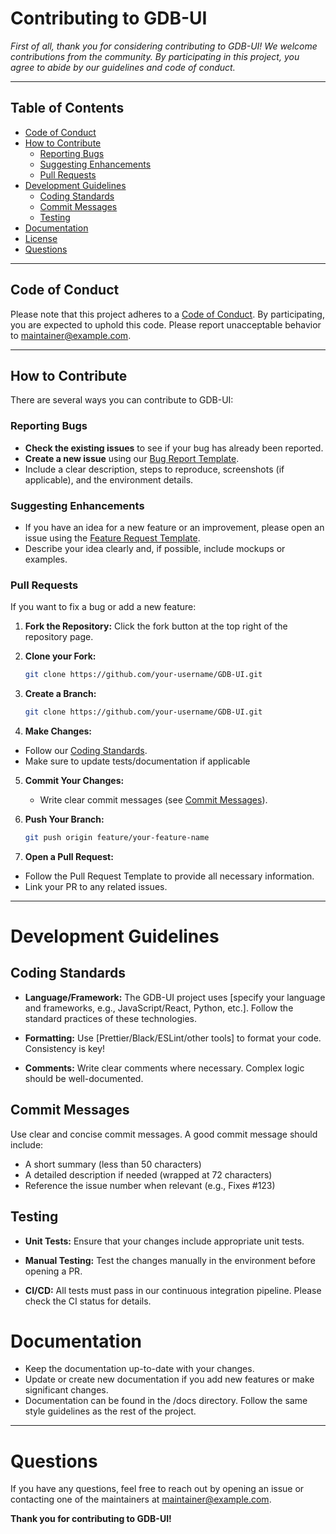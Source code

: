 # Contributing to GDB-UI

_First of all, thank you for considering contributing to GDB-UI! We welcome contributions from the community. By participating in this project, you agree to abide by our guidelines and code of conduct._

---

## Table of Contents

- [Code of Conduct](#code-of-conduct)
- [How to Contribute](#how-to-contribute)
  - [Reporting Bugs](#reporting-bugs)
  - [Suggesting Enhancements](#suggesting-enhancements)
  - [Pull Requests](#pull-requests)
- [Development Guidelines](#development-guidelines)
  - [Coding Standards](#coding-standards)
  - [Commit Messages](#commit-messages)
  - [Testing](#testing)
- [Documentation](#documentation)
- [License](#license)
- [Questions](#questions)

---

## Code of Conduct

Please note that this project adheres to a [Code of Conduct](CODE_OF_CONDUCT.md). By participating, you are expected to uphold this code. Please report unacceptable behavior to [maintainer@example.com](mailto:maintainer@example.com).

---

## How to Contribute

There are several ways you can contribute to GDB-UI:

### Reporting Bugs

- **Check the existing issues** to see if your bug has already been reported.
- **Create a new issue** using our [Bug Report Template](.github/ISSUE_TEMPLATE/bug_report.md).
- Include a clear description, steps to reproduce, screenshots (if applicable), and the environment details.

### Suggesting Enhancements

- If you have an idea for a new feature or an improvement, please open an issue using the [Feature Request Template](.github/ISSUE_TEMPLATE/feature_request.md).
- Describe your idea clearly and, if possible, include mockups or examples.

### Pull Requests

If you want to fix a bug or add a new feature:

1. **Fork the Repository:** Click the fork button at the top right of the repository page.

2. **Clone your Fork:**  
   ```bash
   git clone https://github.com/your-username/GDB-UI.git

3. **Create a Branch:**  
   ```bash
   git clone https://github.com/your-username/GDB-UI.git

4. **Make Changes:**  
  - Follow our [Coding Standards](#coding-standards).
  - Make sure to update tests/documentation if applicable

5. **Commit Your Changes:** 

   - Write clear commit messages (see [Commit Messages](#commit-messages)).

6. **Push Your Branch:**  
   ```bash
   git push origin feature/your-feature-name

7. **Open a Pull Request:**  
  - Follow the Pull Request Template to provide all necessary information.
  - Link your PR to any related issues.

  ---

# Development Guidelines

## Coding Standards
- **Language/Framework:** The GDB-UI project uses [specify your language and frameworks, e.g., JavaScript/React, Python, etc.]. Follow the standard practices of these technologies.

- **Formatting:** Use [Prettier/Black/ESLint/other tools] to format your code. Consistency is key!

- **Comments:** Write clear comments where necessary. Complex logic should be well-documented.

## Commit Messages

Use clear and concise commit messages. A good commit message should include:

- A short summary (less than 50 characters)
- A detailed description if needed (wrapped at 72 characters)
- Reference the issue number when relevant (e.g., Fixes #123)

## Testing
- **Unit Tests:** Ensure that your changes include appropriate unit tests.

- **Manual Testing:** Test the changes manually in the environment before opening a PR.

- **CI/CD:** All tests must pass in our continuous integration pipeline. Please check the CI status for details.

# Documentation
- Keep the documentation up-to-date with your changes.
- Update or create new documentation if you add new features or make significant changes.
- Documentation can be found in the /docs directory. Follow the same style guidelines as the rest of the project.

--- 

# Questions
If you have any questions, feel free to reach out by opening an issue or contacting one of the maintainers at maintainer@example.com.

**Thank you for contributing to GDB-UI!**

